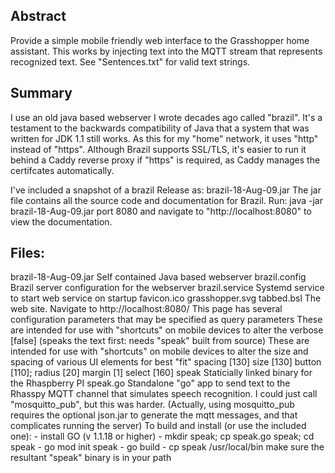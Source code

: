 ## Abstract
Provide a simple mobile friendly web interface to the Grasshopper home
assistant.  This works by injecting text into the MQTT stream that 
represents recognized text.  See "Sentences.txt" for valid text strings.

## Summary
I use an old java based webserver I wrote decades ago called "brazil".
It's a testament to the backwards compatibility of Java that a system
that was written for JDK 1.1 still works. As this for my "home" network, 
it uses "http" instead of "https".  Although Brazil supports SSL/TLS, it's easier
to run it behind a Caddy reverse proxy if "https" is required, as Caddy manages the
certifcates automatically.

I've included a snapshot of a brazil Release as:
  brazil-18-Aug-09.jar
The jar file contains all the source code and documentation for Brazil. Run:
  java -jar brazil-18-Aug-09.jar port 8080
and navigate to "http://localhost:8080" to view the documentation.

## Files:
brazil-18-Aug-09.jar
   Self contained Java based webserver
brazil.config
   Brazil server configuration for the webserver
brazil.service
   Systemd service to start web service on startup
favicon.ico
grasshopper.svg
tabbed.bsl
   The web site.  Navigate to http://localhost:8080/
   This page has several configuration parameters that may be specified as
   query parameters These are intended for use with "shortcuts" on mobile devices
   to alter the
     verbose [false] (speaks the text first: needs "speak" built from source)
   These are intended for use with "shortcuts" on mobile devices
   to alter the size and spacing of various UI elements for best "fit"
     spacing [130]
     size [130]
     button [110];
     radius [20]
     margin [1]
     select [160]
speak
   Staticially linked binary for the Rhaspberry PI
speak.go
   Standalone "go" app to send text to the Rhasspy MQTT channel that
   simulates speech recognition.  I could just call "mosquitto_pub",
   but this was harder.  (Actually, using mosquitto_pub requires the
   optional json.jar to generate the mqtt messages, and that complicates
   running the server)
   To build and install (or use the included one):
     - install GO (v 1.1.18 or higher)
     - mkdir speak; cp speak.go speak; cd speak
     - go mod init speak
     - go build
     - cp speak /usr/local/bin
   make sure the resultant "speak" binary is in your path
